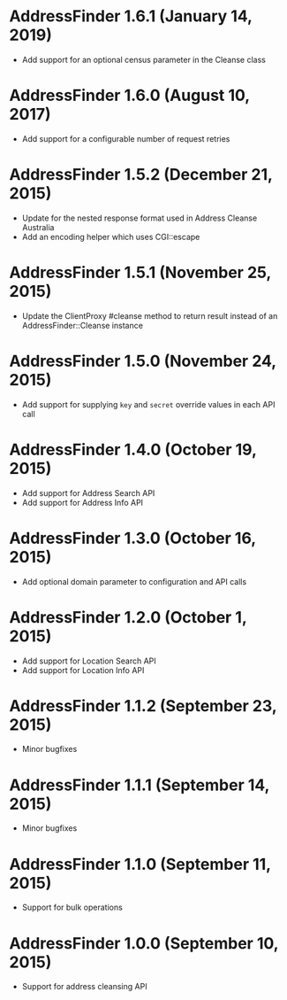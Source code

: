 # AddressFinder 1.6.1 (January 14, 2019) #

* Add support for an optional census parameter in the Cleanse class

# AddressFinder 1.6.0 (August 10, 2017) #

* Add support for a configurable number of request retries

# AddressFinder 1.5.2 (December 21, 2015) #

* Update for the nested response format used in Address Cleanse Australia
* Add an encoding helper which uses CGI::escape

# AddressFinder 1.5.1 (November 25, 2015) #

* Update the ClientProxy #cleanse method to return result instead of an AddressFinder::Cleanse instance

# AddressFinder 1.5.0 (November 24, 2015) #

* Add support for supplying `key` and `secret` override values in each API call

# AddressFinder 1.4.0 (October 19, 2015) #

* Add support for Address Search API
* Add support for Address Info API

# AddressFinder 1.3.0 (October 16, 2015) #

* Add optional domain parameter to configuration and API calls

# AddressFinder 1.2.0 (October 1, 2015) #

* Add support for Location Search API
* Add support for Location Info API

# AddressFinder 1.1.2 (September 23, 2015) #

* Minor bugfixes

# AddressFinder 1.1.1 (September 14, 2015) #

* Minor bugfixes

# AddressFinder 1.1.0 (September 11, 2015) #

* Support for bulk operations

# AddressFinder 1.0.0 (September 10, 2015) #

* Support for address cleansing API
